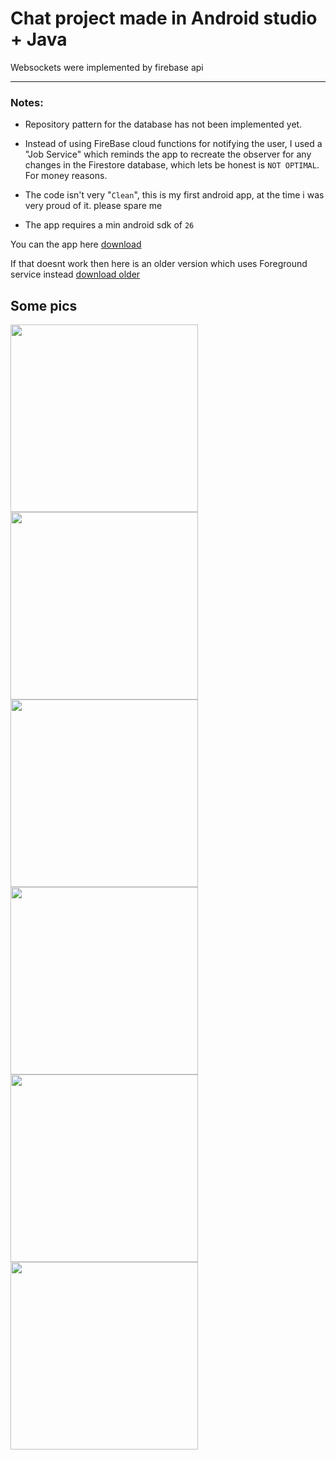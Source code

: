 # Chat project made in Android studio + Java

Websockets were implemented by firebase api

---

### Notes:

- Repository pattern for the database has not been implemented yet.
- Instead of using FireBase cloud functions for notifying the user, I used a "Job Service" which reminds the app to recreate the observer for any changes in the Firestore database, which lets be honest is `NOT OPTIMAL`. For money reasons.
- The code isn't very "`Clean`", this is my first android app, at the time i was very proud of it. please spare me

- The app requires a min android sdk of `26`

You can the app here [download](https://github.com/MMGeri/Chat-app-android/blob/master/Chat/app/release/app-release.apk) 

If that doesnt work then here is an older version which uses Foreground service instead [download older](https://github.com/MMGeri/Chat-app-android/blob/master/Chat/app/release-old/app-release.apk)

## Some pics
<p float="left">
  <img src="https://github.com/MMGeri/Chat-app-android/blob/master/pics/main-screen.jpg" width="300">
  <img src="https://github.com/MMGeri/Chat-app-android/blob/master/pics/friends-list.jpg" width="300">
  <img src="https://github.com/MMGeri/Chat-app-android/blob/master/pics/add-friends.jpg" width="300">
  <img src="https://github.com/MMGeri/Chat-app-android/blob/master/pics/delete-friends.jpg" width="300">
  <img src="https://github.com/MMGeri/Chat-app-android/blob/master/pics/drawer-menu.jpg" width="300">
  <img src="https://github.com/MMGeri/Chat-app-android/blob/master/pics/profile.jpg" width="300">
</p>

